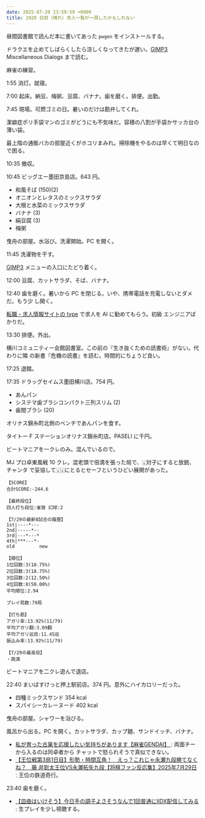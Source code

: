```yaml
---
date: 2025-07-29 23:59:59 +0900
title: 1920 日目（晴れ）求人一覧が一周したかもしれない
---
```


昼間図書館で読んだ本に書いてあった `pwgen` をインストールする。

ドラクエを止めてしばらくしたら涼しくなってきたが遅い。[GIMP3] Miscellaneous
Dialogs まで読む。

麻雀の練習。

1:55 消灯。就寝。

7:00 起床。納豆、梅粥、豆腐、バナナ。歯を磨く。排便。出勤。

7:45 現場。可燃ゴミの日。暑いのだけは勘弁してくれ。

潔癖症ポリ手袋マンのゴミがどうにも不気味だ。容積の八割が手袋かサッカ台の薄い袋。

最上階の通販バカの部屋近くがホコリまみれ。掃除機をやるのは早くて明日なので困る。

10:35 撤収。

10:45 ビッグエー墨田京島店。643 円。

* 和風そば (150)(2)
* オニオンとレタスのミックスサラダ
* 大根と水菜のミックスサラダ
* バナナ (3)
* 絹豆腐 (3)
* 梅粥

曳舟の部屋。水浴び。洗濯開始。PC を開く。

11:45 洗濯物を干す。

[GIMP3] メニューの入口にたどり着く。

12:00 豆腐、カットサラダ、そば、バナナ。

12:40 歯を磨く。暑いから PC を閉じる。いや、携帯電話を充電しないとダメだ。もう少
し開く。

[転職・求人情報サイトの type](https://type.jp/) で求人を AI に勧めてもらう。初級
エンジニアばかりだ。

13:30 排便。外出。

横川コミュニティー会館図書室。この前の『生き抜くための読書術』がない。代わりに隣
の新書『危機の読書』を読む。時間的にちょうど良い。

17:25 退館。

17:35 ドラッグセイムス墨田横川店。754 円。

* あんパン
* システマ歯ブラシコンパクト三列スリム (2)
* 歯間ブラシ (20)

オリナス錦糸町北側のベンチであんパンを食す。

タイトー F ステーションオリナス錦糸町店。PASELI に千円。

ビートマニアを一クレのみ。混んでいるので。

MJ プロ卓東風戦 10 クレ。混老頭で倍満を張った局で、🀇対子にすると放銃、チャンタ
で妥協して🀇🀈にとるとセーフというひどい展開があった。

```text
【SCORE】
合計SCORE:-244.6

【最終段位】
四人打ち段位:雀狼 幻球:2

【7/29の最新8試合の履歴】
1st|----*---
2nd|-----*--
3rd|---*---*
4th|***---*-
old         new

【順位】
1位回数:3(18.75%)
2位回数:3(18.75%)
3位回数:2(12.50%)
4位回数:8(50.00%)
平均順位:2.94

プレイ局数:79局

【打ち筋】
アガリ率:13.92%(11/79)
平均アガリ翻:3.09翻
平均アガリ巡目:11.45巡
振込み率:13.92%(11/79)

【7/29の最高役】
・跳満
```

ビートマニアを二クレ遊んで退店。

22:40 まいばすけっと押上駅前店。374 円。意外にハイカロリーだった。

* 四種ミックスサンド 354 kcal
* スパイシーカレーヌード 402 kcal

曳舟の部屋。シャワーを浴びる。

風呂から出る。PC を開く。カットサラダ、カップ麺、サンドイッチ、バナナ。

* [私が育った古巣を応援したい気持ちがあります【麻雀GENDAI】
  ](https://www.youtube.com/watch?v=GfyO6qgKAUE): 両面チーから入るのは同卓者から
  チャットで怒られそうで真似できない。
* [【王位戦第3局1日目】形勢・時間互角！　えっ？これじゃ永瀬九段勝てなくね？　藤
  井聡太王位VS永瀬拓矢九段【将棋ファン反応集】2025年7月29日
  ](https://www.youtube.com/watch?v=m74vpTztrWA): 王位の鉄道奇行。

23:40 歯を磨く。

* [【皿曲はいけそう】今日手の調子よさそうなんで1回普通にIIDX配信してみる
  ](https://www.youtube.com/watch?v=vmNh-B7SqKw): 生プレイを少し視聴する。

[GIMP3]: <https://docs.gimp.org/3.0/en/>
